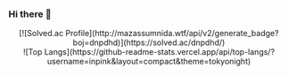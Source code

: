 ### Hi there 👋
<!--
**inpink/inpink** is a ✨ _special_ ✨ repository because its `README.md` (this file) appears on your GitHub profile.

Here are some ideas to get you started:

- 🔭 I’m currently working on ...
- 🌱 I’m currently learning ...
- 👯 I’m looking to collaborate on ...
- 🤔 I’m looking for help with ...
- 💬 Ask me about ...
- 📫 How to reach me: ...
- 😄 Pronouns: ...
- ⚡ Fun fact: ...
-->
<div align="center">
[![Solved.ac Profile](http://mazassumnida.wtf/api/v2/generate_badge?boj=dnpdhd)](https://solved.ac/dnpdhd/) <br>
![Top Langs](https://github-readme-stats.vercel.app/api/top-langs/?username=inpink&layout=compact&theme=tokyonight)
</div>
